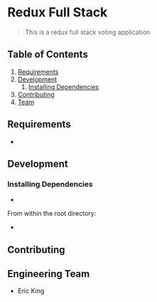 # Redux Full Stack
> This is a redux full stack voting application


## Table of Contents

1. [Requirements](#requirements)
1. [Development](#development)
    1. [Installing Dependencies](#installing-dependencies)
1. [Contributing](#contributing)
1. [Team](#engineering-team)


## Requirements

-


## Development

### Installing Dependencies
- 

From within the root directory:

- 



## Contributing
 



## Engineering Team
  - Eric King
